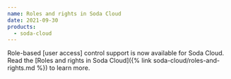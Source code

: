 ```yaml
---
name: Roles and rights in Soda Cloud
date: 2021-09-30
products:
  - soda-cloud
---
```

Role-based [user access] control support is now available for Soda Cloud. Read the [Roles and rights in Soda Cloud]({% link soda-cloud/roles-and-rights.md %}) to learn more.